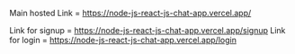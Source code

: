 Main hosted Link = https://node-js-react-js-chat-app.vercel.app/

Link for signup = https://node-js-react-js-chat-app.vercel.app/signup 
Link for login = https://node-js-react-js-chat-app.vercel.app/login
